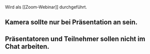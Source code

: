 Wird als [[Zoom-Webinar]] durchgeführt.
## Kamera sollte nur bei Präsentation an sein.
## Präsentatoren und Teilnehmer sollen nicht im Chat arbeiten.
